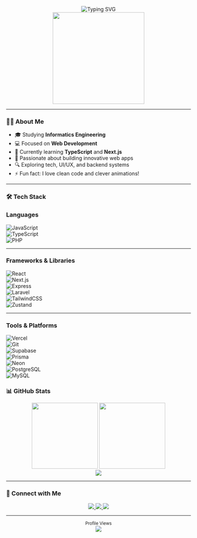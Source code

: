 <!-- README.md -->

<div align="center">
  <img src="https://readme-typing-svg.demolab.com?font=Fira+Code&pause=1000&color=06DF9B&center=true&width=435&lines=Hi!+I'm+Elvien+%F0%9F%91%8B%F0%9F%8F%BB" alt="Typing SVG" />
</div>

<div align="center">
  <img src="https://media.giphy.com/media/qgQUggAC3Pfv687qPC/giphy.gif" width="250" />
</div>

---

### 👨‍💻 About Me

- 🎓 Studying **Informatics Engineering**
- 💻 Focused on **Web Development**
- 🌱 Currently learning **TypeScript** and **Next.js**
- 🚀 Passionate about building innovative web apps
- 🔍 Exploring tech, UI/UX, and backend systems
- ⚡ Fun fact: I love clean code and clever animations!

---

### 🛠 Tech Stack

### **Languages**

![JavaScript](https://img.shields.io/badge/-JavaScript-F7DF1E?style=flat-square&logo=javascript&logoColor=000)  
![TypeScript](https://img.shields.io/badge/-TypeScript-3178C6?style=flat-square&logo=typescript&logoColor=white)  
![PHP](https://img.shields.io/badge/-PHP-777BB4?style=flat-square&logo=php&logoColor=white)

---

### **Frameworks & Libraries**

![React](https://img.shields.io/badge/-React-20232A?style=flat-square&logo=react&logoColor=61DAFB)  
![Next.js](https://img.shields.io/badge/-Next.js-000?style=flat-square&logo=next.js)  
![Express](https://img.shields.io/badge/-Express.js-303030?style=flat-square&logo=express&logoColor=white)  
![Laravel](https://img.shields.io/badge/-Laravel-FF2D20?style=flat-square&logo=laravel&logoColor=white)  
![TailwindCSS](https://img.shields.io/badge/-TailwindCSS-06B6D4?style=flat-square&logo=tailwindcss&logoColor=white)  
![Zustand](https://img.shields.io/badge/-Zustand-000?style=flat-square&logo=zustand&logoColor=white)

---

### **Tools & Platforms**

![Vercel](https://img.shields.io/badge/-Vercel-000000?style=flat-square&logo=vercel&logoColor=white)  
![Git](https://img.shields.io/badge/-Git-F05032?style=flat-square&logo=git&logoColor=white)  
![Supabase](https://img.shields.io/badge/-Supabase-3ECF8E?style=flat-square&logo=supabase&logoColor=white)  
![Prisma](https://img.shields.io/badge/-Prisma-2D3748?style=flat-square&logo=prisma)  
![Neon](https://img.shields.io/badge/-Neon-1E1E2F?style=flat-square&logo=neon&logoColor=00F3AB)  
![PostgreSQL](https://img.shields.io/badge/-PostgreSQL-336791?style=flat-square&logo=postgresql&logoColor=white)  
![MySQL](https://img.shields.io/badge/-MySQL-4479A1?style=flat-square&logo=mysql&logoColor=white)


### 📊 GitHub Stats

<div align="center">
  <img src="https://github-readme-stats.vercel.app/api?username=LVNVoid&show_icons=true&theme=tokyonight&hide_title=true&count_private=true&include_all_commits=true" height="180" />
  <img src="https://github-readme-stats.vercel.app/api/top-langs/?username=LVNVoid&layout=compact&theme=tokyonight&langs_count=8" height="180" />
</div>

<div align="center">
  <img src="https://github-readme-streak-stats.herokuapp.com/?user=LVNVoid&theme=tokyonight" />
</div>

---

### 🔗 Connect with Me

<div align="center">
  <a href="https://twitter.com/lvnap_" target="_blank">
    <img src="https://img.shields.io/badge/Twitter-1DA1F2?style=flat-square&logo=twitter&logoColor=white" />
  </a>
  <a href="https://www.instagram.com/elvien_13" target="_blank">
    <img src="https://img.shields.io/badge/Instagram-E4405F?style=flat-square&logo=instagram&logoColor=white" />
  </a>
  <a href="https://www.linkedin.com/in/elvien/" target="_blank">
    <img src="https://img.shields.io/badge/LinkedIn-0077B5?style=flat-square&logo=linkedin&logoColor=white" />
  </a>
</div>

---

<div align="center">
  <sub>Profile Views</sub><br />
  <img src="https://profile-counter.glitch.me/LVNVoid/count.svg" />
</div>

